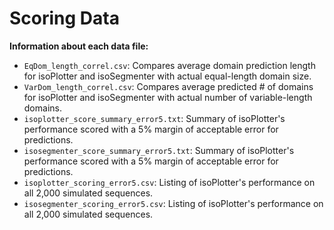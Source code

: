 # Scoring Data

**Information about each data file:**
- `EqDom_length_correl.csv`: Compares average domain prediction length for isoPlotter and isoSegmenter with actual equal-length domain size.
- `VarDom_length_correl.csv`: Compares average predicted # of domains for isoPlotter and isoSegmenter with actual number of variable-length domains.
- `isoplotter_score_summary_error5.txt`: Summary of isoPlotter's performance scored with a 5% margin of acceptable error for predictions.
- `isosegmenter_score_summary_error5.txt`: Summary of isoPlotter's performance scored with a 5% margin of acceptable error for predictions.
- `isoplotter_scoring_error5.csv`: Listing of isoPlotter's performance on all 2,000 simulated sequences.
- `isosegmenter_scoring_error5.csv`: Listing of isoPlotter's performance on all 2,000 simulated sequences.
